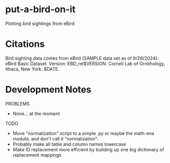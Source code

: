 # put-a-bird-on-it
Plotting bird sightings from eBird

# Citations
Bird sighting data comes from eBird (SAMPLE data set as of 9/26/2024):
eBird Basic Dataset. Version: EBD_rel$VERSION. Cornell Lab of Ornithology, Ithaca, New York. $DATE.

# Development Notes

PROBLEMS
* None... at the moment

TODO
* Move "normalization" script to a simple .py or maybe the math-ena module, and don't call it "normalization".
* Probably make all table and column names lowercase
* Make ID replacement more efficient by building up one big dictionary of replacement mappings